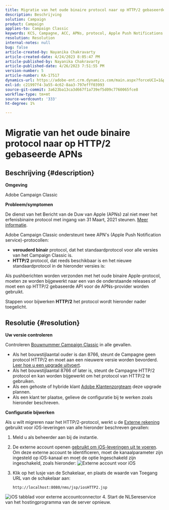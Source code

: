 ```yaml
---
title: Migratie van het oude binaire protocol naar op HTTP/2 gebaseerde APNs
description: Beschrijving
solution: Campaign
product: Campaign
applies-to: Campaign Classic
keywords: KCS, Campagne, ACC, APNs, protocol, Apple Push Notifications
resolution: Resolution
internal-notes: null
bug: false
article-created-by: Nayanika Chakravarty
article-created-date: 4/24/2023 8:05:47 PM
article-published-by: Nayanika Chakravarty
article-published-date: 4/26/2023 7:51:55 PM
version-number: 5
article-number: KA-17517
dynamics-url: https://adobe-ent.crm.dynamics.com/main.aspx?forceUCI=1&pagetype=entityrecord&etn=knowledgearticle&id=baa73d61-dbe2-ed11-a7c7-6045bd006239
exl-id: c21997f4-3a55-4c62-8aa3-797efff03993
source-git-commit: 3a623ba13ca3d667f1a739ef5d09c7760065fce8
workflow-type: tm+mt
source-wordcount: '333'
ht-degree: 1%

---
```


# Migratie van het oude binaire protocol naar op HTTP/2 gebaseerde APNs

## Beschrijving {#description}


<b>Omgeving</b>

Adobe Campaign Classic

<b>Probleem/symptomen</b>

De dienst van het Bericht van de Duw van Apple (APNs) zal niet meer het erfenisbinaire protocol met ingang van 31 Maart, 2021 steunen. [Meer informatie](https://developer.apple.com/news/?id=c88acm2b).

Adobe Campaign Classic ondersteunt twee APN&#39;s (Apple Push Notification service)-protocollen:

- <b>verouderd binair</b> protocol, dat het standaardprotocol voor alle versies van het Campaign Classic is.
- <b>HTTP/2</b> protocol, dat reeds beschikbaar is en het nieuwe standaardprotocol in de hieronder versies is:


Als pushberichten worden verzonden met het oude binaire Apple-protocol, moeten ze worden bijgewerkt naar een van de onderstaande releases of moet een op HTTP/2 gebaseerde API voor de APNs-provider worden gebruikt.

Stappen voor bijwerken <b>HTTP/2</b> het protocol wordt hieronder nader toegelicht.


## Resolutie {#resolution}


<b>Uw versie controleren</b>

Controleren [Bouwnummer Campaign Classic](https://experienceleague.adobe.com/docs/campaign-classic/using/getting-started/starting-with-adobe-campaign/launching-adobe-campaign.html?lang=en#getting-your-campaign-version) in alle gevallen.

- Als het bouwstijlaantal ouder is dan 8766, steunt de Campagne geen protocol HTTP/2 en moet aan een nieuwere versie worden bevorderd. [Leer hoe u een upgrade uitvoert](https://experienceleague.adobe.com/docs/campaign-classic/using/monitoring-campaign-classic/updating-adobe-campaign/build-upgrade.html?lang=en#performing-a-build-upgrade).
- Als het bouwstijlaantal 8766 of later is, steunt de Campagne HTTP/2 protocol en kan worden bijgewerkt om het protocol van HTTP/2 te gebruiken.
- Als een gehoste of hybride klant [Adobe Klantenzorgteam](https://experienceleague.adobe.com/docs/customer-one/using/home.html?lang=en) deze upgrade plannen.
- Als een klant ter plaatse, gelieve de configuratie bij te werken zoals hieronder beschreven.


<b>Configuratie bijwerken</b>

Als u wilt migreren naar het HTTP/2-protocol, werkt u de [Externe rekening](https://experienceleague.adobe.com/docs/campaign-classic/using/installing-campaign-classic/accessing-external-database/external-accounts.html?lang=en) gebruikt voor iOS-leveringen van alle hieronder beschreven gevallen:

1. Meld u als beheerder aan bij de instantie.
2. De externe account openen [gebruikt om iOS-leveringen uit te voeren](https://experienceleague.adobe.com/docs/campaign-classic/using/sending-messages/sending-push-notifications/configure-the-mobile-app/configuring-the-mobile-application.html?lang=en). Om deze externe account te identificeren, moet de kanaalparameter zijn ingesteld op iOS-kanaal en moet de optie Ingeschakeld zijn ingeschakeld, zoals hieronder:    ![Externe account voor iOS](https://helpx.adobe.com/content/dam/help/en/campaign/kb/migrate-to-http2/jcr_content/main-pars/procedure/proc_par/step_1/step_par/image/iOS-ext-account.png "iOS-ext-account")
3. Klik op het lusje van de Schakelaar, en plaats de waarde van Toegang URL van de schakelaar aan:

   ```
   http://localhost:8080/nms/jsp/iosHTTP2.jsp
   ```

![iOS tabblad voor externe accountconnector](https://helpx.adobe.com/content/dam/help/en/campaign/kb/migrate-to-http2/jcr_content/main-pars/procedure/proc_par/step/step_par/image/iOs-ext-account-connector.png "iOS-ext-account-connector")
4. Start de NLSereservice van het hostingprogramma van de server opnieuw.
